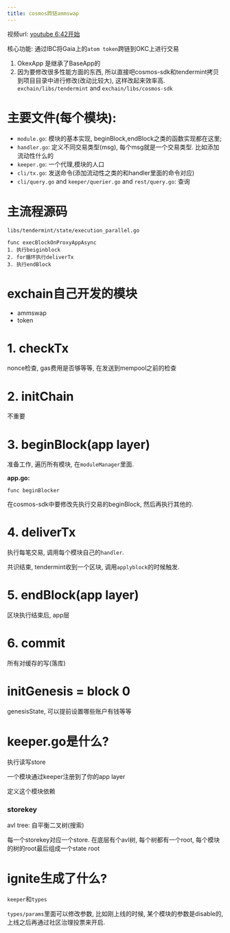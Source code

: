 ```yaml
---
title: cosmos跨链ammswap
---
```


视频url: [youtube 6:42开始](https://www.youtube.com/watch?v=9FK8YSZGuk0&list=PL9aoThVN5PLnv8lFQnfXzQ0OHZnmFdqYo&index=5)

核心功能: 通过IBC将Gaia上的`atom token`跨链到OKC上进行交易

1. OkexApp 是继承了BaseApp的
2. 因为要修改很多性能方面的东西, 所以直接吧cosmos-sdk和tendermint拷贝到项目目录中进行修改(改动比较大), 这样改起来效率高. `exchain/libs/tendermint` and `exchain/libs/cosmos-sdk`


# 主要文件(每个模块):
* `module.go`: 模块的基本实现, beginBlock,endBlock之类的函数实现都在这里; 
* `handler.go`: 定义不同交易类型(msg), 每个msg就是一个交易类型. 比如添加流动性什么的
* `keeper.go`: 一个代理,模块的人口
* `cli/tx.go`: 发送命令(添加流动性之类的和handler里面的命令对应)
* `cli/query.go` and `keeper/querier.go` and `rest/query.go`: 查询

# 主流程源码
`libs/tendermint/state/execution_parallel.go`
```
func execBlockOnProxyAppAsync
1. 执行beiginblock
2. for循环执行deliverTx
3. 执行endBlock
```

# exchain自己开发的模块
* ammswap
* token

# 1. checkTx
nonce检查, gas费用是否够等等, 在发送到mempool之前的检查

# 2. initChain
不重要

# 3. beginBlock(app layer)
准备工作, 遍历所有模块, 在`moduleManager`里面. 

**app.go:**
```
func beginBlocker
```

在cosmos-sdk中要修改先执行交易的beginBlock, 然后再执行其他的. 

# 4. deliverTx
执行每笔交易, 调用每个模块自己的`handler`. 

共识结束, tendermint收到一个区块, 调用`applyblock`的时候触发.

# 5. endBlock(app layer)
区块执行结束后, app层

# 6. commit
所有对缓存的写(落库)

# initGenesis = block 0 

genesisState, 可以提前设置哪些账户有钱等等

# keeper.go是什么?

执行读写store

一个模块通过keeper注册到了你的app layer

定义这个模块依赖

### storekey

avl tree: 自平衡二叉树(搜索)

每一个storekey对应一个store. 在底层有个avl树, 每个树都有一个root, 每个模块的树的root最后组成一个state root

# ignite生成了什么?

`keeper`和`types`

`types/params`里面可以修改参数, 比如刚上线的时候, 某个模块的参数是disable的, 上线之后再通过社区治理投票来开启. 



